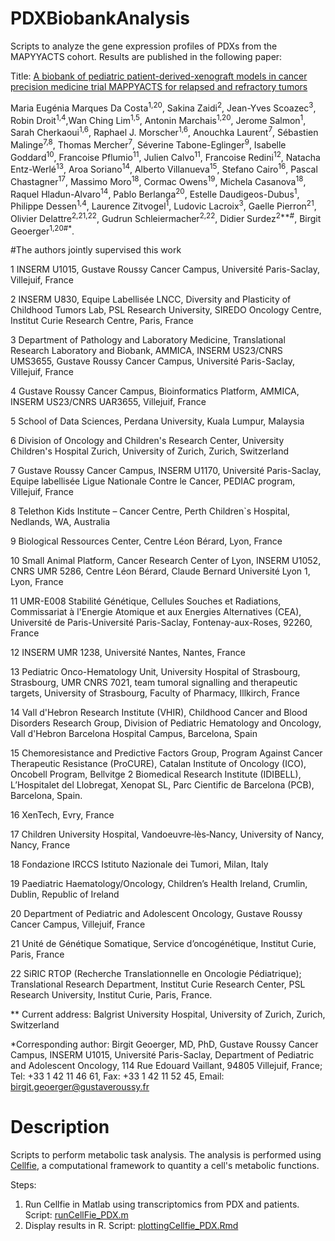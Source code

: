 # PDXBiobankAnalysis
 Scripts to analyze the gene expression profiles of PDXs from the MAPYYACTS cohort. Results are published in the following paper: 

Title: [A biobank of pediatric patient-derived-xenograft models in cancer precision
medicine trial MAPPYACTS for relapsed and refractory tumors](https://www.researchsquare.com/article/rs-2542996/v1)

Maria Eugénia Marques Da Costa<sup>1,20</sup>, Sakina Zaidi<sup>2</sup>, Jean-Yves Scoazec<sup>3</sup>, Robin Droit<sup>1,4</sup>,Wan Ching Lim<sup>1,5</sup>, Antonin Marchais<sup>1,20</sup>, Jerome Salmon<sup>1</sup>, Sarah Cherkaoui<sup>1,6</sup>, Raphael J. Morscher<sup>1,6</sup>, Anouchka Laurent<sup>7</sup>, Sébastien Malinge<sup>7,8</sup>, Thomas Mercher<sup>7</sup>, Séverine Tabone-Eglinger<sup>9</sup>, Isabelle Goddard<sup>10</sup>, Francoise Pflumio<sup>11</sup>, Julien Calvo<sup>11</sup>, Francoise Redini<sup>12</sup>, Natacha Entz-Werlé<sup>13</sup>, Aroa Soriano<sup>14</sup>, Alberto Villanueva<sup>15</sup>, Stefano Cairo<sup>16</sup>, Pascal Chastagner<sup>17</sup>, Massimo Moro<sup>18</sup>, Cormac Owens<sup>19</sup>, Michela Casanova<sup>18</sup>, Raquel Hladun-Alvaro<sup>14</sup>, Pablo Berlanga<sup>20</sup>, Estelle Daudigeos-Dubus<sup>1</sup>, Philippe Dessen<sup>1,4</sup>, Laurence Zitvogel<sup>1</sup>, Ludovic Lacroix<sup>3</sup>, Gaelle Pierron<sup>21</sup>, Olivier Delattre<sup>2,21,22</sup>, Gudrun Schleiermacher<sup>2,22</sup>, Didier Surdez<sup>2**#</sup>, Birgit Geoerger<sup>1,20#*</sup>.

#The authors jointly supervised this work 

1 INSERM U1015, Gustave Roussy Cancer Campus, Université Paris-Saclay, Villejuif, France

2 INSERM U830, Equipe Labellisée LNCC, Diversity and Plasticity of Childhood Tumors Lab, PSL Research University, SIREDO Oncology Centre, Institut Curie Research Centre, Paris, France

3 Department of Pathology and Laboratory Medicine, Translational Research Laboratory and Biobank, AMMICA, INSERM US23/CNRS UMS3655, Gustave Roussy Cancer Campus, Université Paris-Saclay, Villejuif, France

4 Gustave Roussy Cancer Campus, Bioinformatics Platform, AMMICA, INSERM US23/CNRS UAR3655, Villejuif, France

5 School of Data Sciences, Perdana University, Kuala Lumpur, Malaysia

6 Division of Oncology and Children's Research Center, University Children's Hospital Zurich, University of Zurich, Zurich, Switzerland

7 Gustave Roussy Cancer Campus, INSERM U1170, Université Paris-Saclay, Equipe labellisée Ligue Nationale Contre le Cancer, PEDIAC program, Villejuif, France

8 Telethon Kids Institute – Cancer Centre, Perth Children`s Hospital, Nedlands, WA, Australia

9 Biological Ressources Center, Centre Léon Bérard, Lyon, France

10 Small Animal Platform, Cancer Research Center of Lyon, INSERM U1052, CNRS UMR 5286, Centre Léon Bérard, Claude Bernard Université Lyon 1, Lyon, France

11 UMR-E008 Stabilité Génétique, Cellules Souches et Radiations, Commissariat à l'Energie Atomique et aux Energies Alternatives (CEA), Université de Paris-Université
Paris-Saclay, Fontenay-aux-Roses, 92260, France

12 INSERM UMR 1238, Université Nantes, Nantes, France

13 Pediatric Onco-Hematology Unit, University Hospital of Strasbourg, Strasbourg, UMR CNRS 7021, team tumoral signalling and therapeutic targets, University of Strasbourg, Faculty of Pharmacy, Illkirch, France

14 Vall d'Hebron Research Institute (VHIR), Childhood Cancer and Blood Disorders Research Group, Division of Pediatric Hematology and Oncology, Vall d'Hebron Barcelona Hospital Campus, Barcelona, Spain

15 Chemoresistance and Predictive Factors Group, Program Against Cancer Therapeutic Resistance (ProCURE), Catalan Institute of Oncology (ICO), Oncobell Program, Bellvitge 2 Biomedical Research Institute (IDIBELL), L’Hospitalet del Llobregat, Xenopat SL, Parc Cientific de Barcelona (PCB), Barcelona, Spain.

16 XenTech, Evry, France

17 Children University Hospital, Vandoeuvre‐lès‐Nancy, University of Nancy, Nancy, France

18 Fondazione IRCCS Istituto Nazionale dei Tumori, Milan, Italy

19 Paediatric Haematology/Oncology, Children’s Health Ireland, Crumlin, Dublin, Republic of Ireland

20 Department of Pediatric and Adolescent Oncology, Gustave Roussy Cancer Campus, Villejuif, France

21 Unité de Génétique Somatique, Service d’oncogénétique, Institut Curie, Paris, France

22 SiRIC RTOP (Recherche Translationnelle en Oncologie Pédiatrique); Translational Research Department, Institut Curie Research Center, PSL Research University, Institut Curie, Paris, France.

** Current address: Balgrist University Hospital, University of Zurich, Zurich, Switzerland

*Corresponding author: Birgit Geoerger, MD, PhD, Gustave Roussy Cancer Campus, INSERM U1015, Université Paris-Saclay, Department of Pediatric and Adolescent Oncology, 114 Rue Edouard Vaillant, 94805 Villejuif, France; Tel: +33 1 42 11 46 61, Fax: +33 1 42 11 52 45, Email: [birgit.geoerger@gustaveroussy.fr](mailto:birgit.geoerger@gustaveroussy.fr)


# Description
Scripts to perform metabolic task analysis. The analysis is performed using [Cellfie](https://github.com/LewisLabUCSD/CellFie), a computational framework to quantity a cell's metabolic functions. 

Steps:

1. Run Cellfie in Matlab using transcriptomics from PDX and patients. Script: [runCellFie_PDX.m](./runCellFie_PDX.m)
2. Display results in R. Script: [plottingCellfie_PDX.Rmd](./plottingCellfie_PDX.Rmd)

